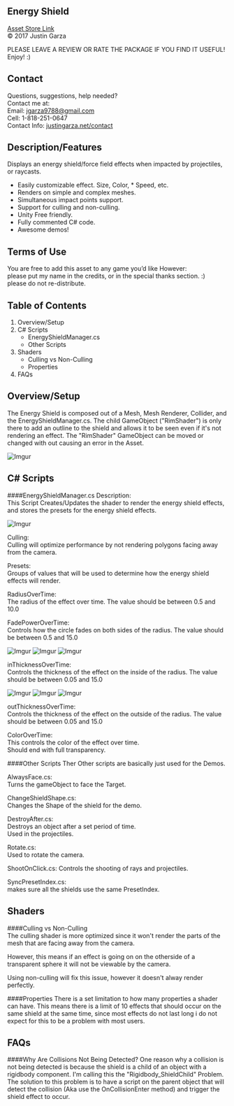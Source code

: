 Energy Shield
-------------------------------------
[Asset Store Link](http://u3d.as/8jm)  
© 2017 Justin Garza

PLEASE LEAVE A REVIEW OR RATE THE PACKAGE IF YOU FIND IT USEFUL!
Enjoy! :)

Contact  
-------------------------------------
Questions, suggestions, help needed?  
Contact me at:  
Email: jgarza9788@gmail.com  
Cell: 1-818-251-0647  
Contact Info: [justingarza.net/contact](http://justingarza.net/contact/)
  
Description/Features
-------------------------------------
Displays an energy shield/force field effects when impacted by projectiles, or raycasts.

* Easily customizable effect. Size, Color, * Speed, etc.
* Renders on simple and complex meshes.
* Simultaneous impact points support.
* Support for culling and non-culling.
* Unity Free friendly.
* Fully commented C# code.
* Awesome demos!

Terms of Use
-------------------------------------
You are free to add this asset to any game you’d like
However:  
please put my name in the credits, or in the special thanks section. :)  
please do not re-distribute.  

Table of Contents 
-------------------------------------
1. Overview/Setup
2. C# Scripts
	* EnergyShieldManager.cs
	* Other Scripts
3. Shaders  
	* Culling vs Non-Culling
	* Properties
4. FAQs  

  
Overview/Setup 
-------------------------------------
The Energy Shield is composed out of a Mesh, Mesh Renderer, Collider, and the EnergyShieldManager.cs. The child GameObject ("RimShader") is only there to add an outline to the shield and allows it to be seen even if it's not rendering an effect. The "RimShader" GameObject can be moved or changed with out causing an error in the Asset. 

![Imgur](http://i.imgur.com/AgjGRhTl.png)


C# Scripts 
-------------------------------------
####EnergyShieldManager.cs
Description:  
This Script Creates/Updates the shader to render the energy shield effects, and stores the presets for the energy shield effects.

![Imgur](http://i.imgur.com/fxMCoqOl.png)

Culling:  
Culling will optimize performance by not rendering polygons facing away from the camera.

Presets:  
Groups of values that will be used to determine how the energy shield effects will render.  

RadiusOverTime:  
The radius of the effect over time.
The value should be between 0.5 and 10.0

FadePowerOverTime:  
Controls how the circle fades on both sides of the radius.
The value should be between 0.5 and 15.0

![Imgur](http://i.imgur.com/3VgmYm3m.png)
![Imgur](http://i.imgur.com/7E7azkHm.png)
![Imgur](http://i.imgur.com/p9YLxi8m.png)

inThicknessOverTime:  
Controls the thickness of the effect on the inside of the radius.
The value should be between 0.05 and 15.0

![Imgur](http://i.imgur.com/WIPX6nBm.png)
![Imgur](http://i.imgur.com/xhHhmozm.png)
![Imgur](http://i.imgur.com/rjkQCPTm.png)

outThicknessOverTime:  
Controls the thickness of the effect on the outside of the radius.
The value should be between 0.05 and 15.0

ColorOverTime:  
This controls the color of the effect over time.  
Should end with full transparency.

####Other Scripts
Ther Other scripts are basically just used for the Demos.

AlwaysFace.cs:  
Turns the gameObject to face the Target.  

ChangeShieldShape.cs:  
Changes the Shape of the shield for the demo.

DestroyAfter.cs:  
Destroys an object after a set period of time.  
Used in the projectiles.

Rotate.cs:  
Used to rotate the camera.

ShootOnClick.cs:
Controls the shooting of rays and projectiles.

SyncPresetIndex.cs:  
makes sure all the shields use the same PresetIndex.


Shaders 
-------------------------------------

####Culling vs Non-Culling  
The culling shader is more optimized since it won't render the parts of the mesh that are facing away from the camera.  

However, this means if an effect is going on on the otherside of a transparent sphere it will not be viewable by the camera.

Using non-culling will fix this issue, however it doesn't alway render perfectly.

####Properties
There is a set limitation to how many properties a shader can have. This means there is a limit of 10 effects that should occur on the same shield at the same time, since most effects do not last long i do not expect for this to be a problem with most users.

FAQs 
-------------------------------------

####Why Are Collisions Not Being Detected?
One reason why a collision is not being detected is because the shield is a child of an object with a rigidbody component. I'm calling this the "Rigidbody_ShieldChild" Problem. The solution to this problem is to have a script on the parent object that will detect the collision (Aka use the OnCollisionEnter method) and trigger the shield effect to occur.


